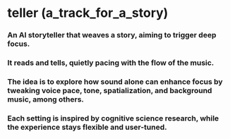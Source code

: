 # teller (a_track_for_a_story)
### An AI storyteller that weaves a story, aiming to trigger deep focus.
### It reads and tells, quietly pacing with the flow of the music.

### The idea is to explore how sound alone can enhance focus by tweaking voice pace, tone, spatialization, and background music, among others.
### Each setting is inspired by cognitive science research, while the experience stays flexible and user-tuned.
